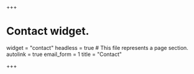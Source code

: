 +++
# Contact widget.
widget = "contact"
headless = true  # This file represents a page section.
autolink = true
email_form = 1
title = "Contact"

+++

